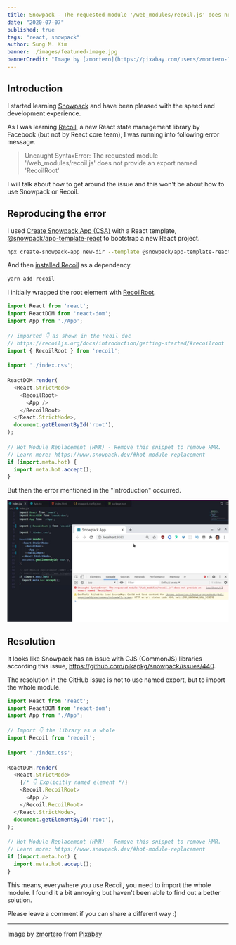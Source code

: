 ```yaml
---
title: Snowpack - The requested module '/web_modules/recoil.js' does not provide an export named 'RecoilRoot'
date: "2020-07-07"
published: true
tags: "react, snowpack"
author: Sung M. Kim
banner: ./images/featured-image.jpg
bannerCredit: "Image by [zmortero](https://pixabay.com/users/zmortero-1348534/?utm_source=link-attribution&utm_medium=referral&utm_campaign=image&utm_content=912247) from [Pixabay](https://pixabay.com/?utm_source=link-attribution&utm_medium=referral&utm_campaign=image&utm_content=912247)"
---
```


## Introduction

I started learning [Snowpack](https://www.snowpack.dev/) and have been pleased with the speed and development experience.

As I was learning [Recoil](https://recoiljs.org/), a new React state management library by Facebook (but not by React core team), I was running into following error message.

> Uncaught SyntaxError: The requested module '/web_modules/recoil.js' does not provide an export named 'RecoilRoot'

I will talk about how to get around the issue and this won't be about how to use Snowpack or Recoil.

## Reproducing the error

I used [Create Snowpack App (CSA)](https://www.snowpack.dev/#create-snowpack-app-(csa)) with a React template, [@snowpack/app-template-react](https://github.com/pikapkg/create-snowpack-app/tree/master/templates/app-template-react) to bootstrap a new React project.

```bash
npx create-snowpack-app new-dir --template @snowpack/app-template-react --use-yarn
```

And then [installed Recoil](https://recoiljs.org/docs/introduction/getting-started#installation) as a dependency.

```bash
yarn add recoil
```

I initially wrapped the root element with [RecoilRoot](https://recoiljs.org/docs/introduction/getting-started/#recoilroot).

```js
import React from 'react';
import ReactDOM from 'react-dom';
import App from './App';

// imported 👇 as shown in the Reoil doc
// https://recoiljs.org/docs/introduction/getting-started/#recoilroot
import { RecoilRoot } from 'recoil';

import './index.css';

ReactDOM.render(
  <React.StrictMode>
    <RecoilRoot>
      <App />
    </RecoilRoot>
  </React.StrictMode>,
  document.getElementById('root'),
);

// Hot Module Replacement (HMR) - Remove this snippet to remove HMR.
// Learn more: https://www.snowpack.dev/#hot-module-replacement
if (import.meta.hot) {
  import.meta.hot.accept();
}
```

But then the error mentioned in the "Introduction" occurred.

![error](./images/error-in-browser.jpg)

## Resolution

It looks like Snowpack has an issue with CJS (CommonJS) libraries according this issue, https://github.com/pikapkg/snowpack/issues/440.

The resolution in the GitHub issue is not to use named export, but to import the whole module.

```js
import React from 'react';
import ReactDOM from 'react-dom';
import App from './App';

// Import 👇 the library as a whole
import Recoil from 'recoil';

import './index.css';

ReactDOM.render(
  <React.StrictMode>
    {/* 👇 Explicitly named element */}
    <Recoil.RecoilRoot>
      <App />
    </Recoil.RecoilRoot>
  </React.StrictMode>,
  document.getElementById('root'),
);

// Hot Module Replacement (HMR) - Remove this snippet to remove HMR.
// Learn more: https://www.snowpack.dev/#hot-module-replacement
if (import.meta.hot) {
  import.meta.hot.accept();
}
```

This means, everywhere you use Recoil, you need to import the whole module.
I found it a bit annoying but haven't been able to find out a better solution.  

Please leave a comment if you can share a different way :)

---

Image by <a href="https://pixabay.com/users/zmortero-1348534/?utm_source=link-attribution&amp;utm_medium=referral&amp;utm_campaign=image&amp;utm_content=912247">zmortero</a> from <a href="https://pixabay.com/?utm_source=link-attribution&amp;utm_medium=referral&amp;utm_campaign=image&amp;utm_content=912247">Pixabay</a>
